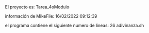 El proyecto es: Tarea_4oModulo

	
información de MikeFile: 
16/02/2022 09:12:39

	

el programa contiene el siguiente numero de lineas:
26 adivinanza.sh
